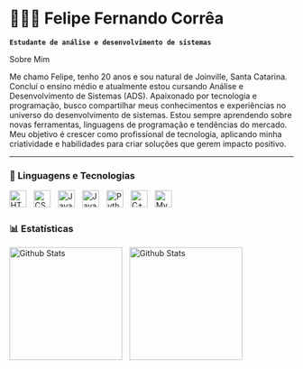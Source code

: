 # 👨🏻‍💻 Felipe Fernando Corrêa

**`Estudante de análise e desenvolvimento de sistemas`**

Sobre Mim

Me chamo Felipe, tenho 20 anos e sou natural de Joinville, Santa Catarina. 
Concluí o ensino médio e atualmente estou cursando Análise e Desenvolvimento de Sistemas (ADS). Apaixonado por tecnologia e programação, busco compartilhar meus conhecimentos e experiências no universo do desenvolvimento de sistemas. Estou sempre aprendendo sobre novas ferramentas, linguagens de programação e tendências do mercado. Meu objetivo é crescer como profissional de tecnologia, aplicando minha criatividade e habilidades para criar soluções que gerem impacto positivo.

---

### 🤖 Linguagens e Tecnologias

<img 
    align="left"
    alt="HTML"
    title="HTML"
    width="30px"
    style="padding-right:10px"
    src="https://cdn.jsdelivr.net/gh/devicons/devicon@latest/icons/html5/html5-original.svg" 
/>

<img 
    align="left"
    alt="CSS"
    title="CSS"
    width="30px"
    style="padding-right:10px"
    src="https://cdn.jsdelivr.net/gh/devicons/devicon@latest/icons/css3/css3-original.svg" 
/>

<img 
    align="left"
    alt="JavaScript"
    title="JavaScript"
    width="30px"
    style="padding-right:10px"
    src="https://cdn.jsdelivr.net/gh/devicons/devicon@latest/icons/javascript/javascript-original.svg"
/>
<img 
    align="left"
    alt="Java"
    title="Java"
    width="30px"
    style="padding-right:10px"
    src="https://cdn.jsdelivr.net/gh/devicons/devicon@latest/icons/java/java-original.svg"
/>
<img
    align="left"
    alt="Python"
    title="Python"
    width="30px"
    style="padding-right:10px"
    src="https://cdn.jsdelivr.net/gh/devicons/devicon@latest/icons/python/python-original.svg"
/>
<img
    align="left"
    alt="C++"
    title="C++"
    width="30px"
    style="padding-right:10px"
    src="https://cdn.jsdelivr.net/gh/devicons/devicon@latest/icons/cplusplus/cplusplus-original.svg" 
/>
<img
    align="left"
    alt="MySQL"
    title="MySQL"
    width="30px"
    style="padding-right:10px"
    src="https://cdn.jsdelivr.net/gh/devicons/devicon@latest/icons/mysql/mysql-original.svg" 
/>

<br/>
<br/>

### 📊 Estatísticas

<img
    align="left"
    alt="Github Stats"
    height="200px"
    style="padding-right:10px"
    src ="https://github-readme-stats.vercel.app/api?username=SilasTristoni&show_icons=true&theme=radical&layout=compact"
/>
<img
    align="left"
    alt="Github Stats"
    height="200px"
    style="padding-right:10px"
    src ="https://github-readme-stats.vercel.app/api/top-langs/?username=SilasTristoni&theme=radical&layout=compact"
/>